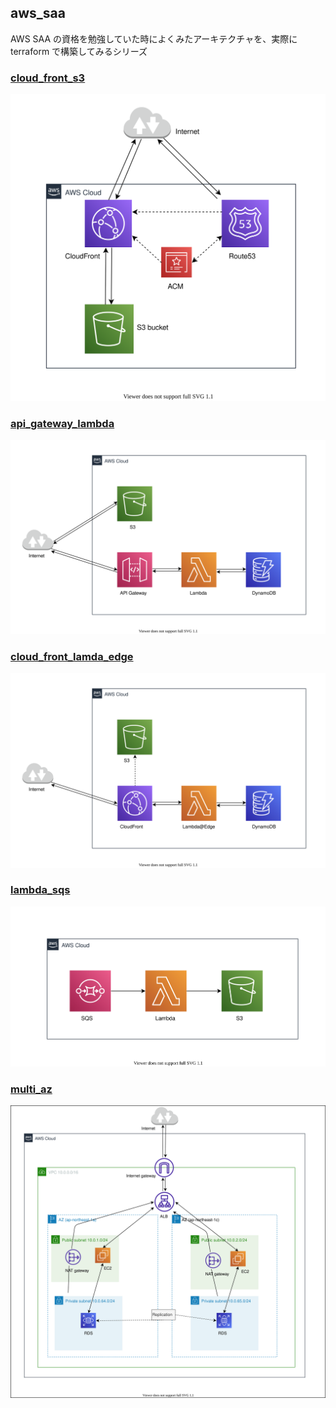 ## aws_saa

AWS SAA の資格を勉強していた時によくみたアーキテクチャを、実際に terraform で構築してみるシリーズ

### [cloud_front_s3](./cloud_front_s3/)

![](./cloud_front_s3/docs/cf_s3.svg)

### [api_gateway_lambda](./api_gateway_lambda/)

![](./api_gateway_lambda/docs/architecture.svg)

### [cloud_front_lamda_edge](./cloud_front_lamda_edge/)

![](./cloud_front_lamda_edge/docs/architecture.svg)

### [lambda_sqs](./lambda_sqs/)

![](./lambda_sqs/docs/architecture.svg)
### [multi_az](./multi_az/)

![](./multi_az/docs/architecture.svg)
